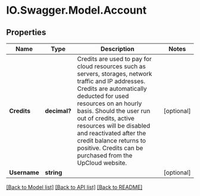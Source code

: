 # IO.Swagger.Model.Account
## Properties

Name | Type | Description | Notes
------------ | ------------- | ------------- | -------------
**Credits** | **decimal?** | Credits are used to pay for cloud resources such as servers, storages, network traffic and IP addresses. Credits are automatically deducted for used resources on an hourly basis. Should the user run out of credits, active resources will be disabled and reactivated after the credit balance returns to positive. Credits can be purchased from the UpCloud website. | [optional] 
**Username** | **string** |  | [optional] 

[[Back to Model list]](../README.md#documentation-for-models) [[Back to API list]](../README.md#documentation-for-api-endpoints) [[Back to README]](../README.md)

